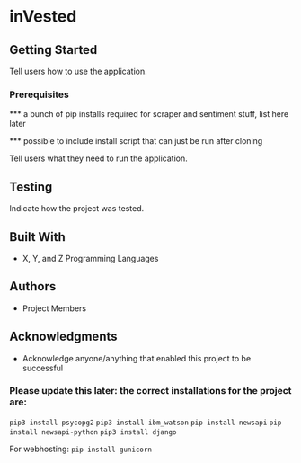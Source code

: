 
# inVested
## Getting Started
Tell users how to use the application.

### Prerequisites
*** a bunch of pip installs required for scraper and sentiment stuff, list here later

*** possible to include install script that can just be run after cloning

Tell users what they need to run the application.

## Testing

Indicate how the project was tested.

## Built With

* X, Y, and Z Programming Languages

## Authors

* Project Members

## Acknowledgments

* Acknowledge anyone/anything that enabled this project to be successful

### Please update this later: the correct installations for the project are:

```pip3 install psycopg2```
```pip3 install ibm_watson```
```pip install newsapi```
```pip install newsapi-python```
```pip3 install django```

For webhosting:
```pip install gunicorn```
